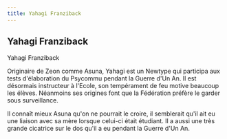 ```yaml
---
title: Yahagi Franziback
---
```


Yahagi Franziback
-----------------

Yahagi Franziback


Originaire de Zeon comme Asuna, Yahagi est un Newtype qui participa aux tests d'élaboration du Psycommu pendant la Guerre d'Un An. Il est désormais instructeur à l'Ecole, son tempérament de feu motive beaucoup les élèves. Néanmoins ses origines font que la Fédération préfère le garder sous surveillance.


Il connaît mieux Asuna qu'on ne pourrait le croire, il semblerait qu'il ait eu une liaison avec sa mère lorsque celui-ci était étudiant. Il a aussi une très grande cicatrice sur le dos qu'il a eu pendant la Guerre d'Un An.

